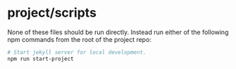 # project/scripts

None of these files should be run directly.
Instead run either of the following npm commands from the root of the project repo:

```bash
# Start jekyll server for local development.
npm run start-project
```
